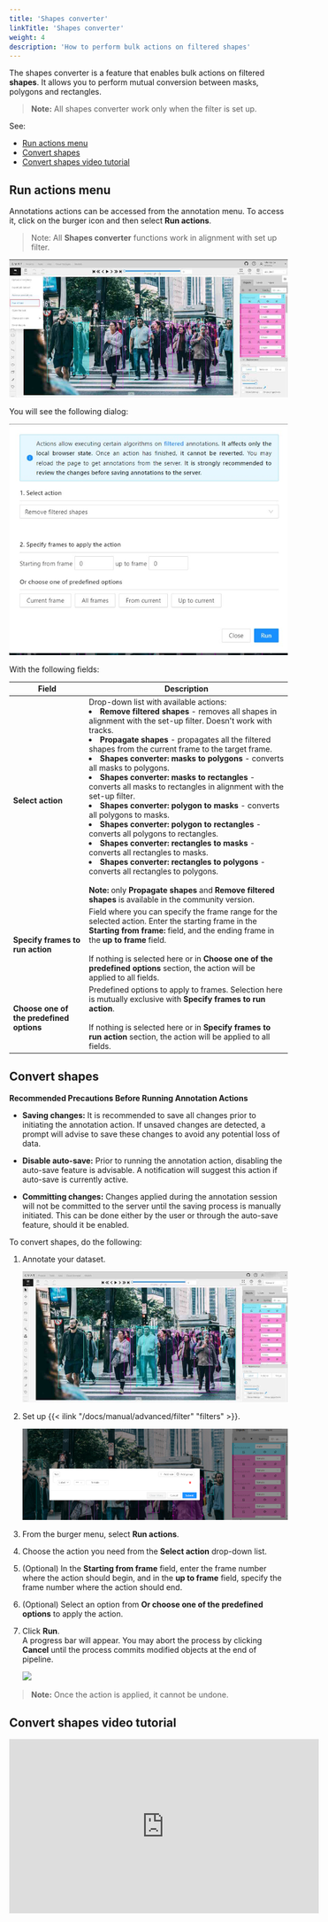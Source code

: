 ```yaml
---
title: 'Shapes converter'
linkTitle: 'Shapes converter'
weight: 4
description: 'How to perform bulk actions on filtered shapes'
---
```


The shapes converter is a feature that enables bulk actions on filtered **shapes**. It allows you to perform mutual
conversion between masks, polygons and rectangles.

> **Note:** All shapes converter work only when the filter is set up.

See:

- [Run actions menu](#run-actions-menu)
- [Convert shapes](#convert-shapes)
- [Convert shapes video tutorial](#convert-shapes-video-tutorial)

## Run actions menu

Annotations actions can be accessed from the annotation menu.
To access it, click on the burger icon
and then select **Run actions**.

> Note: All **Shapes converter** functions work in alignment with set up filter.

![](/images/run-actions-menu.jpg)

You will see the following dialog:

![](/images/shapes-converter-dialog.jpg)

With the following fields:

<!--lint disable maximum-line-length-->

| Field                                    | Description                                                                                                                                                                                                                                                                                                                                                                                                                                                                                                                                                                                                                                                                                                                                                                                                                  |
| ---------------------------------------- | ---------------------------------------------------------------------------------------------------------------------------------------------------------------------------------------------------------------------------------------------------------------------------------------------------------------------------------------------------------------------------------------------------------------------------------------------------------------------------------------------------------------------------------------------------------------------------------------------------------------------------------------------------------------------------------------------------------------------------------------------------------------------------------------------------------------------------- |
| **Select action**                        | Drop-down list with available actions: <br><li>**Remove filtered shapes** - removes all shapes in alignment with the set-up filter. Doesn't work with tracks.</li><li>**Propagate shapes** - propagates all the filtered shapes from the current frame to the target frame.</li><li>**Shapes converter: masks to polygons** - converts all masks to polygons.</li><li>**Shapes converter: masks to rectangles** - converts all masks to rectangles in alignment with the set-up filter.</li><li>**Shapes converter: polygon to masks** - converts all polygons to masks.</li><li>**Shapes converter: polygon to rectangles** - converts all polygons to rectangles.</li><li>**Shapes converter: rectangles to masks** - converts all rectangles to masks.</li><li>**Shapes converter: rectangles to polygons** - converts all rectangles to polygons.</li><br>**Note:** only **Propagate shapes** and **Remove filtered shapes** is available in the community version. |
| **Specify frames to run action**         | Field where you can specify the frame range for the selected action. Enter the starting frame in the **Starting from frame:** field, and the ending frame in the **up to frame** field. <br><br>If nothing is selected here or in **Choose one of the predefined options** section, the action will be applied to all fields.                                                                                                                                                                                                                                                                                                                                                                                                                                                                                                |
| **Choose one of the predefined options** | Predefined options to apply to frames. Selection here is mutually exclusive with **Specify frames to run action**. <br><br>If nothing is selected here or in **Specify frames to run action** section, the action will be applied to all fields.                                                                                                                                                                                                                                                                                                                                                                                                                                                                                                                                                                             |

<!--lint enable maximum-line-length-->

## Convert shapes

**Recommended Precautions Before Running Annotation Actions**

- **Saving changes:** It is recommended to save all changes prior to initiating the annotation action.
  If unsaved changes are detected, a prompt will advise to save these changes
  to avoid any potential loss of data.

- **Disable auto-save:** Prior to running the annotation action, disabling the auto-save feature
  is advisable. A notification will suggest this action if auto-save is currently active.

- **Committing changes:** Changes applied during the annotation session
  will not be committed to the server until the saving process is manually
  initiated. This can be done either by the user or through the
  auto-save feature, should it be enabled.

To convert shapes, do the following:

1. Annotate your dataset.

   ![](/images/shapes-converter-annotated-dataset.jpg)

2. Set up {{< ilink "/docs/manual/advanced/filter" "filters" >}}.

   ![](/images/shapes-converter-setup-filter.png)

3. From the burger menu, select **Run actions**.
4. Choose the action you need from the **Select action** drop-down list.
5. (Optional) In the **Starting from frame** field, enter the frame number where the action should begin,
   and in the **up to frame** field, specify the frame number where the action should end.
6. (Optional) Select an option from **Or choose one of the predefined options** to apply the action.
7. Click **Run**. <br> A progress bar will appear. You may abort the process by clicking **Cancel** until the process commits modified objects at the end of pipeline.

   ![](/images/shapes-coverter-action-run.jpg)

> **Note:** Once the action is applied, it cannot be undone.

## Convert shapes video tutorial

<!--lint disable maximum-line-length-->

<iframe width="560" height="315" src="https://www.youtube.com/embed/sAVEdjmw0C0?si=ZhRuwdAMSNrdieBp" title="YouTube video player" frameborder="0" allow="accelerometer; autoplay; clipboard-write; encrypted-media; gyroscope; picture-in-picture; web-share" allowfullscreen></iframe>

<!--lint enable maximum-line-length-->
